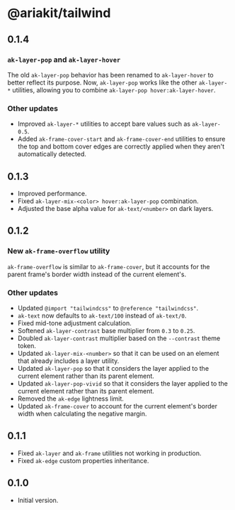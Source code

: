 # @ariakit/tailwind

## 0.1.4

### `ak-layer-pop` and `ak-layer-hover`

The old `ak-layer-pop` behavior has been renamed to `ak-layer-hover` to better reflect its purpose. Now, `ak-layer-pop` works like the other `ak-layer-*` utilities, allowing you to combine `ak-layer-pop hover:ak-layer-hover`.

### Other updates

- Improved `ak-layer-*` utilities to accept bare values such as `ak-layer-0.5`.
- Added `ak-frame-cover-start` and `ak-frame-cover-end` utilities to ensure the top and bottom cover edges are correctly applied when they aren't automatically detected.

## 0.1.3

- Improved performance.
- Fixed `ak-layer-mix-<color> hover:ak-layer-pop` combination.
- Adjusted the base alpha value for `ak-text/<number>` on dark layers.

## 0.1.2

### New `ak-frame-overflow` utility

`ak-frame-overflow` is similar to `ak-frame-cover`, but it accounts for the parent frame's border width instead of the current element's.

### Other updates

- Updated `@import "tailwindcss"` to `@reference "tailwindcss"`.
- `ak-text` now defaults to `ak-text/100` instead of `ak-text/0`.
- Fixed mid-tone adjustment calculation.
- Softened `ak-layer-contrast` base multiplier from `0.3` to `0.25`.
- Doubled `ak-layer-contrast` multiplier based on the `--contrast` theme token.
- Updated `ak-layer-mix-<number>` so that it can be used on an element that already includes a layer utility.
- Updated `ak-layer-pop` so that it considers the layer applied to the current element rather than its parent element.
- Updated `ak-layer-pop-vivid` so that it considers the layer applied to the current element rather than its parent element.
- Removed the `ak-edge` lightness limit.
- Updated `ak-frame-cover` to account for the current element's border width when calculating the negative margin.

## 0.1.1

- Fixed `ak-layer` and `ak-frame` utilities not working in production.
- Fixed `ak-edge` custom properties inheritance.

## 0.1.0

- Initial version.
